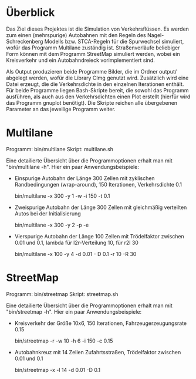 Überblick
=========

Das Ziel dieses Projektes ist die Simulation von Verkehrsflüssen. Es werden zum einen (mehrspurige) Autobahnen mit den Regeln des Nagel-Schreckenberg Modells bzw. STCA-Regeln für die Spurwechsel simuliert, wofür das Programm Multilane zuständig ist. Straßenverläufe beliebiger Form können mit dem Programm StreetMap simuliert werden, wobei ein Kreisverkehr und ein Autobahndreieck vorimplementiert sind.

Als Output produzieren beide Programme Bilder, die im Ordner output/ abgelegt werden, wofür die Library CImg genutzt wird. Zusätzlich wird eine Datei erzeugt, die die Verkehrsdichte in den einzelnen Iterationen enthält. Für beide Programme liegen Bash-Skripte bereit, die sowohl das Programm ausführen, als auch aus den Verkehrsdichten einen Plot erstellt (hierfür wird das Programm gnuplot benötigt). Die Skripte reichen alle übergebenen Parameter an das jeweilige Programm weiter.

Multilane
=========
Programm: bin/multilane
Skript: multilane.sh

Eine detailierte Übersicht über die Programmoptionen erhalt man mit "bin/multilane -h". Hier ein paar Anwendungsbeispiele:

* Einspurige Autobahn der Länge 300 Zellen mit zyklischen Randbedingungen (wrap-around), 150 Iterationen, Verkehrsdichte 0.1

  bin/multilane -x 300 -y 1 -w -i 150 -t 0.1

* Zweispurige Autobahn der Länge 300 Zellen mit gleichmäßig verteilten Autos bei der Initialisierung

  bin/multilane -x 300 -y 2 -p -e

* Vierspurige Autobahn der Länge 100 Zellen mit Trödelfaktor zwischen 0.01 und 0.1, lambda für l2r-Verteilung 10, für r2l 30

  bin/multilane -x 100 -y 4 -d 0.01 - D 0.1 -r 10 -R 30

StreetMap
=========
Programm: bin/streetmap
Skript: streetmap.sh

Eine detailierte Übersicht über die Programmoptionen erhalt man mit "bin/streetmap -h". Hier ein paar Anwendungsbeispiele:

* Kreisverkehr der Größe 10x6, 150 Iterationen, Fahrzeugerzeugungsrate 0.15

  bin/streetmap -r -w 10 -h 6 -i 150 -c 0.15

* Autobahnkreuz mit 14 Zellen Zufahrtsstraßen, Trödelfaktor zwischen 0.01 und 0.1

  bin/streetmap -x -l 14 -d 0.01 -D 0.1
